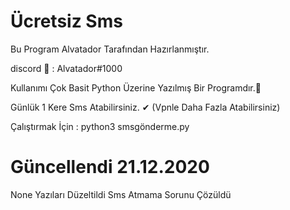 # Ücretsiz Sms
Bu Program Alvatador  Tarafından Hazırlanmıştır.


discord 📸 : Alvatador#1000


Kullanımı Çok Basit Python Üzerine Yazılmış Bir Programdır.💯  

Günlük 1 Kere Sms Atabilirsiniz. ✔ (Vpnle Daha Fazla Atabilirsiniz)


Çalıştırmak İçin : python3 smsgönderme.py


# Güncellendi 21.12.2020

None Yazıları Düzeltildi Sms Atmama Sorunu Çözüldü
